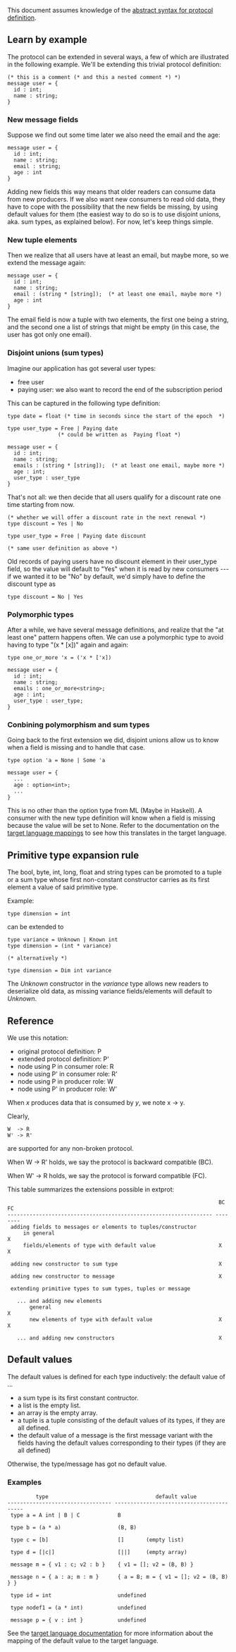 
This document assumes knowledge of the
[abstract syntax for protocol definition](protocol-definition.md).

## Learn by example

The protocol can be extended in several ways, a few of which are illustrated
in the following example. We'll be extending this trivial protocol definition:

    (* this is a comment (* and this a nested comment *) *)
    message user = {
      id : int;
      name : string;
    }

### New message fields

Suppose we find out some time later we also need the email and the age:

    message user = {
      id : int;
      name : string;
      email : string;
      age : int
    }

Adding new fields this way means that older readers can consume data from new
producers. If we also want new consumers to read old data, they have to cope
with the possibility that the new fields be missing, by using default values
for them (the easiest way to do so is to use disjoint unions, aka. sum types,
as explained below). For now, let's keep things simple.

### New tuple elements

Then we realize that all users have at least an email, but maybe more, so we
extend the message again:

    message user = {
      id : int;
      name : string;
      email : (string * [string]);  (* at least one email, maybe more *)
      age : int
    }

The email field is now a tuple with two elements, the first one being a
string, and the second one a list of strings that might be empty (in this
case, the user has got only one email).

### Disjoint unions (sum types)

Imagine our application has got several user types:

* free user
* paying user: we also want to record the end of the subscription period

This can be captured in the following type definition:

    type date = float (* time in seconds since the start of the epoch  *)

    type user_type = Free | Paying date
		            (* could be written as  Paying float *)

    message user = {
      id : int;
      name : string;
      emails : (string * [string]);  (* at least one email, maybe more *)
      age : int;
      user_type : user_type
    }

That's not all: we then decide that all users qualify for a discount rate one
time starting from now.

    (* whether we will offer a discount rate in the next renewal *)
    type discount = Yes | No

    type user_type = Free | Paying date discount

    (* same user definition as above *)

Old records of paying users have no discount element in their user_type field,
so the value will default to "Yes" when it is read by new consumers --- if we
wanted it to be "No" by default, we'd simply have to define the discount type
as

    type discount = No | Yes

### Polymorphic types

After a while, we have several message definitions, and realize that the "at
least one" pattern happens often. We can use a polymorphic type to avoid
having to type "(x * [x])" again and again:

    type one_or_more 'x = ('x * ['x])

    message user = {
      id : int;
      name : string;
      emails : one_or_more<string>;
      age : int;
      user_type : user_type;
    }

### Conbining polymorphism and sum types

Going back to the first extension we did, disjoint unions allow us to know when
a field is missing and to handle that case.

    type option 'a = None | Some 'a

    message user = {
      ...
      age : option<int>;
      ...
    }

This is no other than the option type from ML (Maybe in Haskell). A consumer
with the new type definition will know when a field is missing because the
value will be set to None. Refer to the documentation on the
[target language mappings](language-mapping.md) to see how this translates in
the target language.

## Primitive type expansion rule

The bool, byte, int, long, float and string types can be promoted to a tuple
or a sum type whose first non-constant constructor carries as its first
element a value of said primitive type.

Example:

    type dimension = int

can be extended to

    type variance = Unknown | Known int
    type dimension = (int * variance)

    (* alternatively *)

    type dimension = Dim int variance

The _Unknown_ constructor in the _variance_ type allows new readers to
deserialize old data, as missing variance fields/elements will default to
_Unknown_.

## Reference

We use this notation:

* original protocol definition: P
* extended protocol definition: P'
* node using P in consumer role: R
* node using P' in consumer role: R'
* node using P in producer role: W
* node using P' in producer role: W'

When *x* produces data that is consumed by *y*, we note x -> y.

Clearly,

    W  -> R
    W' -> R'

are supported for any non-broken protocol.

When W -> R' holds, we say the protocol is backward compatible (BC).

When W' -> R holds, we say the protocol is forward compatible (FC).

This table summarizes the extensions possible in extprot:

                                                                       BC   FC
    ----------------------------------------------------------------- ---- ----
     adding fields to messages or elements to tuples/constructor
         in general                                                         X
         fields/elements of type with default value                    X    X

     adding new constructor to sum type                                X

     adding new constructor to message                                 X

     extending primitive types to sum types, tuples or message

       ... and adding new elements
           general                                                          X
           new elements of type with default value                     X    X

       ... and adding new constructors                                 X

## Default values

The default values is defined for each type inductively: the default value of ...

* a sum type is its first constant contructor.
* a list is the empty list.
* an array is the empty array.
* a tuple is a tuple consisting of the default values of its types, if they
  are all defined.
* the default value of a message is the first message variant with the fields
  having the default values corresponding to their types (if they are all
  defined)

Otherwise, the type/message has got no default value.

### Examples

             type                                  default value
    --------------------------------- -----------------------------------------
     type a = A int | B | C            B

     type b = (a * a)                  (B, B)

     type c = [b]                      []       (empty list)

     type d = [|c|]                    [||]     (empty array)

     message m = { v1 : c; v2 : b }    { v1 = []; v2 = (B, B) }

     message n = { a : a; m : m }      { a = B; m = { v1 = []; v2 = (B, B) } }

     type id = int                     undefined

     type nodef1 = (a * int)           undefined

     message p = { v : int }           undefined

See the [target language documentation](language-mapping.md) for more
information about the mapping of the default value to the target language.

